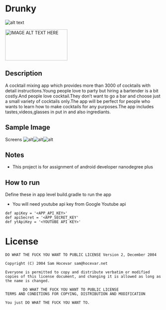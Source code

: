 #  Drunky 

![alt text](https://lh3.googleusercontent.com/Rf3WwCSItKciKgm3j1qYyrZ_eaMSqA9rOLdznCl8E0xUO4_n93618MacFvv7ZecemFA=w300-rw "Drunky")

 <a href="https://play.google.com/store/apps/details?id=com.wecook.yelinaung" target="_blank"><img src="https://play.google.com/intl/en_us/badges/images/generic/en_badge_web_generic.png" alt="IMAGE ALT TEXT HERE" width="200" height="100"  />
</a>


## Description


A cocktail mixing app which provides more than 3000 of cocktails with detail instructions.Young people love to party but hiring a bartender is a bit costly.And people love cocktail.They don’t want to go a bar and choose just a small variety of cocktails only.The app will be perfect for people who wants to learn how to make cocktails for any purposes.The app includes tastes,videos,glasses in put in and also ingrediants.


## Sample Image

Screens
![alt](https://lh3.googleusercontent.com/UOP1xuGaq6B7Tky-EEnnW9KOkjYDB-cg_ZAI3PsxKMryTLJj9JvoUKuRB704ua3rmbU=h310-rw)![alt](https://lh3.googleusercontent.com/lNty0bu8rxcDYJa51EuqwwN6-oCYy1gz3T212n_dP_6Mn03xwvAmi4ohLLxa3yCoOA=h310-rw)![alt](https://lh3.googleusercontent.com/X41A_fl1xHvZV40E4xF2puBXOieXbUnpSFUT1JlmYbsfW_5e8KK71YlZfe5aowSLrwEa=h310-rw)

## Notes

* This project is for assignment of android developer nanodegree plus 

## How to run 

Define these in app level build.gradle to run the app
 - You will need youtube api key from Google Youtube api


``` 
def apiKey = '<APP_API_KEY>'
def apiSecret = '<APP_SECRET_KEY'
def ytApiKey = '<YOUTUBE API KEY>'
 ```

# License 
```
DO WHAT THE FUCK YOU WANT TO PUBLIC LICENSE Version 2, December 2004

Copyright (C) 2004 Sam Hocevar sam@hocevar.net

Everyone is permitted to copy and distribute verbatim or modified copies of this license document, and changing it is allowed as long as the name is changed.

        DO WHAT THE FUCK YOU WANT TO PUBLIC LICENSE
TERMS AND CONDITIONS FOR COPYING, DISTRIBUTION AND MODIFICATION

You just DO WHAT THE FUCK YOU WANT TO.

```



 

